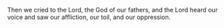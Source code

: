 Then we cried to the Lord, the God of our fathers, and the Lord heard our voice and saw our affliction, our toil, and our oppression.
